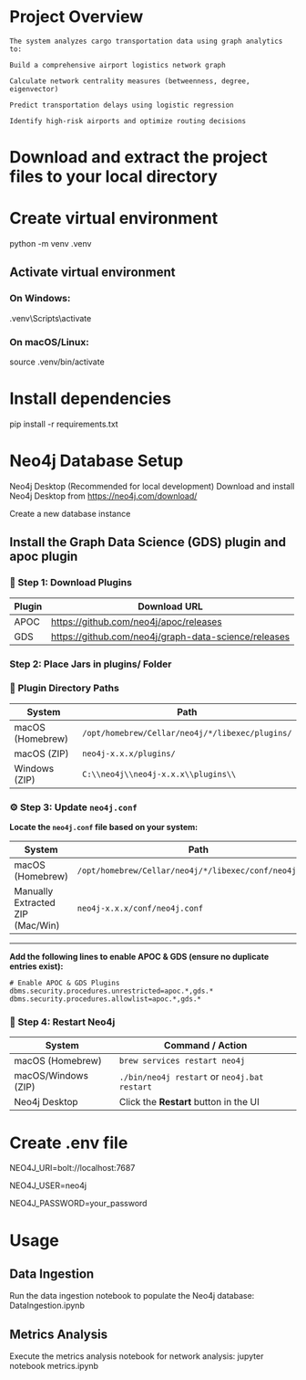 # Project Overview
```
The system analyzes cargo transportation data using graph analytics to:

Build a comprehensive airport logistics network graph

Calculate network centrality measures (betweenness, degree, eigenvector)

Predict transportation delays using logistic regression

Identify high-risk airports and optimize routing decisions

```

# Download and extract the project files to your local directory
# Create virtual environment
python -m venv .venv

## Activate virtual environment
### On Windows:
.venv\Scripts\activate
### On macOS/Linux:
source .venv/bin/activate

# Install dependencies
pip install -r requirements.txt

# Neo4j Database Setup
Neo4j Desktop (Recommended for local development)
Download and install Neo4j Desktop from https://neo4j.com/download/

Create a new database instance

## Install the Graph Data Science (GDS) plugin and apoc plugin
### 🔽 Step 1: Download Plugins

| Plugin | Download URL |
|--------|--------------|
| APOC   | https://github.com/neo4j/apoc/releases |
| GDS    | https://github.com/neo4j/graph-data-science/releases |


### Step 2: Place Jars in plugins/ Folder
### 📂 Plugin Directory Paths

| System            | Path                                                  |
|-------------------|--------------------------------------------------------|
| macOS (Homebrew)  | `/opt/homebrew/Cellar/neo4j/*/libexec/plugins/`       |
| macOS (ZIP)       | `neo4j-x.x.x/plugins/`                                |
| Windows (ZIP)     | `C:\\neo4j\\neo4j-x.x.x\\plugins\\`                    |

### ⚙️ Step 3: Update `neo4j.conf`

**Locate the `neo4j.conf` file based on your system:**

| System                          | Path                                                                 |
|----------------------------------|----------------------------------------------------------------------|
| macOS (Homebrew)                 | `/opt/homebrew/Cellar/neo4j/*/libexec/conf/neo4j.conf`              |
| Manually Extracted ZIP (Mac/Win) | `neo4j-x.x.x/conf/neo4j.conf`                                       |

---

**Add the following lines to enable APOC & GDS (ensure no duplicate entries exist):**

``` properties
# Enable APOC & GDS Plugins
dbms.security.procedures.unrestricted=apoc.*,gds.*
dbms.security.procedures.allowlist=apoc.*,gds.*
```

### 🔄 Step 4: Restart Neo4j

| System              | Command / Action                                  |
|---------------------|---------------------------------------------------|
| macOS (Homebrew)    | `brew services restart neo4j`                     |
| macOS/Windows (ZIP) | `./bin/neo4j restart` or `neo4j.bat restart`      |
| Neo4j Desktop       | Click the **Restart** button in the UI            |

# Create .env file

NEO4J_URI=bolt://localhost:7687

NEO4J_USER=neo4j

NEO4J_PASSWORD=your_password


# Usage
## Data Ingestion
Run the data ingestion notebook to populate the Neo4j database: DataIngestion.ipynb

## Metrics Analysis
Execute the metrics analysis notebook for network analysis: jupyter notebook metrics.ipynb

